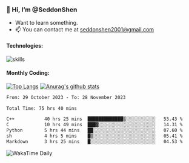 ### 👋 Hi, I’m @SeddonShen
- Want to learn something.
- 📫 You can contact me at seddonshen2001@gmail.com

#### Technologies:

![skills](https://skillicons.dev/icons?i=scala,js,html,css,bootstrap,jquery,c,cpp,cloudflare,django,docker,flask,git,github,githubactions,linux,latex,mysql,nodejs,ps,php,pr,py,raspberrypi,redis,unreal,v,vscode,vue,bash)

#### Monthly Coding:
[![Top Langs](https://github-readme-stats.vercel.app/api/top-langs?username=seddonshen&show_icons=true&locale=en&layout=compact&hide=html&langs_count=8)](https://github.com/SeddonShen/)
[![Anurag's github stats](https://github-readme-stats.vercel.app/api?username=SeddonShen&count_private=true&show_icons=true)](https://github.com/anuraghazra/github-readme-stats)
<!--START_SECTION:waka-->

```txt
From: 29 October 2023 - To: 28 November 2023

Total Time: 75 hrs 40 mins

C++           40 hrs 25 mins  █████████████▒░░░░░░░░░░░   53.43 %
C             10 hrs 49 mins  ███▓░░░░░░░░░░░░░░░░░░░░░   14.31 %
Python        5 hrs 44 mins   ██░░░░░░░░░░░░░░░░░░░░░░░   07.60 %
sh            4 hrs 5 mins    █▒░░░░░░░░░░░░░░░░░░░░░░░   05.41 %
Markdown      3 hrs 25 mins   █░░░░░░░░░░░░░░░░░░░░░░░░   04.53 %
```

<!--END_SECTION:waka-->

![WakaTime Daily](https://wakatime.com/share/@seddon2001/61a7e342-5f12-4fea-bf92-1fac161e97d6.svg)
<!---
SeddonShen/SeddonShen is a ✨ special ✨ repository because its `README.md` (this file) appears on your GitHub profile.
You can click the Preview link to take a look at your changes.
--->

